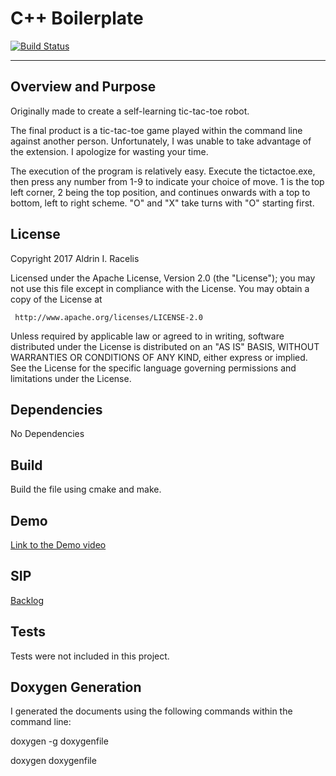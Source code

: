 # C++ Boilerplate
[![Build Status](https://travis-ci.org/aracelis-git/Midterm_project.svg?branch=master)](https://travis-ci.org/aracelis-git/Midterm_project)

---



## Overview and Purpose

Originally made to create a self-learning tic-tac-toe robot.

The final product is a tic-tac-toe game played within the command line against another person. Unfortunately, I was unable to take advantage of the extension. I apologize for wasting your time. 

The execution of the program is relatively easy. Execute the tictactoe.exe, then press any number from 1-9 to indicate your choice of move. 1 is the top left corner, 2 being the top position, and continues onwards with a top to bottom, left to right scheme. "O" and "X" take turns with "O" starting first. 

## License

Copyright 2017 Aldrin I. Racelis

   Licensed under the Apache License, Version 2.0 (the "License");
   you may not use this file except in compliance with the License.
   You may obtain a copy of the License at

     http://www.apache.org/licenses/LICENSE-2.0

   Unless required by applicable law or agreed to in writing, software
   distributed under the License is distributed on an "AS IS" BASIS,
   WITHOUT WARRANTIES OR CONDITIONS OF ANY KIND, either express or implied.
   See the License for the specific language governing permissions and
   limitations under the License.

## Dependencies

No Dependencies

## Build

Build the file using cmake and make. 

## Demo

<a href="https://drive.google.com/open?id=0BxfrmvtnmsrXdmNpLXRlMXR1T3M"> Link to the Demo video</a>

## SIP

<a href="https://drive.google.com/open?id=1KFQ9Ns8AJOG_RbMY5DaGz2tUdGVuaAmlSZTdXr1TY-M">Backlog</a>

## Tests

Tests were not included in this project.

## Doxygen Generation

I generated the documents using the following commands within the command line:

doxygen -g doxygenfile

doxygen doxygenfile